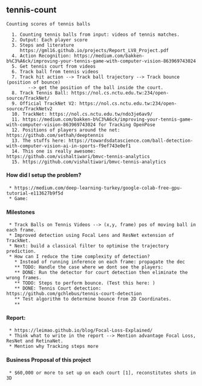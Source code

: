 ## tennis-count
    Counting scores of tennis balls

      1. Counting tennis balls from input: videos of tennis matches.
      2. Output: Each player score
      3. Steps and literature
         https://gml16.github.io/projects/Report_LV8_Project.pdf
      4. Action Recognition: https://medium.com/bakken-b%C3%A6ck/improving-your-tennis-game-with-computer-vision-863969743024
      5. Get tennis court from videos
      6. Track ball from tennis videos
      7. Track hit action --> Track ball trajectory --> Track bounce (position of bounce)
            --> get the position of the ball inside the court.
      8. Track Tennis Ball: https://nol.cs.nctu.edu.tw:234/open-source/TrackNet/
      9. Official TrackNet V2: https://nol.cs.nctu.edu.tw:234/open-source/TrackNetv2
      10. TrackNet: https://nol.cs.nctu.edu.tw/ndo3je6av9/
      11. https://medium.com/bakken-b%C3%A6ck/improving-your-tennis-game-with-computer-vision-863969743024 for Tracking OpenPose
      12. Positions of players around the net: https://github.com/sethah/deeptennis
      13. The stuffs here: https://towardsdatascience.com/ball-detection-with-computer-vision-ai-in-sports-f9ef743e0ef1
      14. This one is really awesome: https://github.com/vishaltiwari/bmvc-tennis-analytics
      15. https://github.com/vishaltiwari/bmvc-tennis-analytics


#### How did I setup the problem?
     * https://medium.com/deep-learning-turkey/google-colab-free-gpu-tutorial-e113627b9f5d
     * Game:

#### Milestones
     * Track Balls on Tennis Videos --> (x,y, frame) pos of moving ball in each frame.
     * Improved detection using Focal Lens and ResNet extension of TrackNet.
     * Next: build a classical filter to optimise the trajectory prediction.
     * How can I reduce the time complexity of detection?
       * Instead of running inference on each frame: propagate the dec
       ** TODO: Handle the case where we dont see the players:
       ** DONE: Run the detector for court detection then eliminate the wrong frames.
       ** TODO: Steps to perform bounce. (Test this here: )
       ** DONE: Tennis Court detection: https://github.com/gchlebus/tennis-court-detection
       ** Test algorithm to determine bounce from 2D Coordinates.
       **
#### Report:
     * https://leimao.github.io/blog/Focal-Loss-Explained/
     * Think what to write in the report --> Mention advantage Focal Loss,  ResNet and RetinaNet.
     * Mention why Tracking steps more      

#### Business Proposal of this project
     * $60,000 or more to set up on each court [1], reconstitutes shots in 3D
